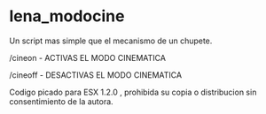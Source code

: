 # lena_modocine

Un script mas simple que el mecanismo de un chupete.

/cineon - ACTIVAS EL MODO CINEMATICA

/cineoff - DESACTIVAS EL MODO CINEMATICA

Codigo picado para ESX 1.2.0 , prohibida su copia o distribucion sin consentimiento de la autora.
